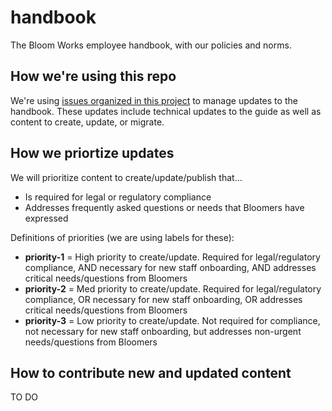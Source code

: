 # handbook
The Bloom Works employee handbook, with our policies and norms.

## How we're using this repo
We're using [issues organized in this project]([url](https://github.com/orgs/bloom-works/projects/7)) to manage updates to the handbook. These updates include technical updates to the guide as well as content to create, update, or migrate. 

## How we priortize updates
We will prioritize content to create/update/publish that…
- Is required for legal or regulatory compliance
- Addresses frequently asked questions or needs that Bloomers have expressed

Definitions of priorities (we are using labels for these):
- **priority-1** = High priority to create/update. Required for legal/regulatory compliance, AND necessary for new staff onboarding, AND addresses critical needs/questions from Bloomers
- **priority-2** = Med priority to create/update. Required for legal/regulatory compliance, OR necessary for new staff onboarding, OR addresses critical needs/questions from Bloomers
- **priority-3** =  Low priority to create/update. Not required for compliance, not necessary for new staff onboarding, but addresses non-urgent needs/questions from Bloomers

## How to contribute new and updated content
TO DO
